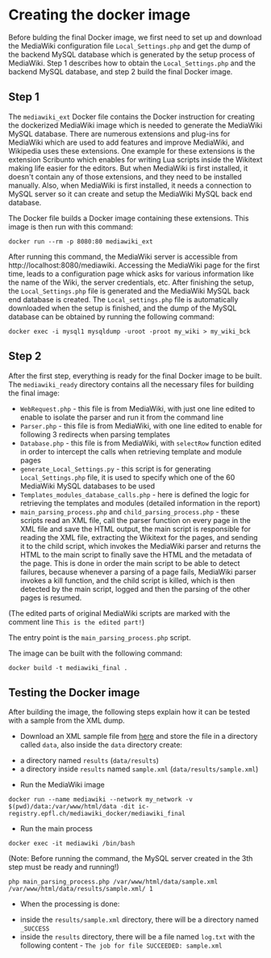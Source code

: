# Creating the docker image
Before bulding the final Docker image, we first need to set up and download the MediaWiki configuration file `Local_Settings.php` and get the dump of the backend MySQL database which is generated by the setup process of MediaWiki. Step 1 describes how to obtain the `Local_Settings.php` and the backend MySQL database, and step 2 build the final Docker image.

## Step 1
The `mediawiki_ext` Docker file contains the Docker instruction for creating the dockerized MediaWiki image which is needed to generate the MediaWiki MySQL database. There are numerous extensions and plug-ins for MediaWiki which are used to add features and improve MediaWiki, and Wikipedia uses these extensions. One example for these extensions is the extension Scribunto which enables for writing Lua scripts inside the Wikitext making life easier for the editors. But when MediaWiki is first installed, it doesn't contain any of those extensions, and they need to be installed manually. Also, when MediaWiki is first installed, it needs a connection to MySQL server so it can create and setup the MediaWiki MySQL back end database.

The Docker file builds a Docker image containing these extensions. This image is then run with this command:
```
docker run --rm -p 8080:80 mediawiki_ext
```

After running this command, the MediaWiki server is accessible from http://localhost:8080/mediawiki. Accessing the MediaWiki page for the first time, leads to a configuration page whick asks for various information like the name of the Wiki, the server credentials, etc. After finishing the setup, the `Local_Settings.php` file is generated and the MediaWiki MySQL back end database is created. The `Local_settings.php` file is automatically downloaded when the setup is finished, and the dump of the MySQL database can be obtained by running the following command:

```
docker exec -i mysql1 mysqldump -uroot -proot my_wiki > my_wiki_bck
```

## Step 2
After the first step, everything is ready for the final Docker image to be built. The `mediawiki_ready` directory contains all the necessary files for building the final image:
- `WebRequest.php` - this file is from MediaWiki, with just one line edited to enable to isolate the parser and run it from the command line
- `Parser.php` - this file is from MediaWiki, with one line edited to enable for following 3 redirects when parsing templates
- `Database.php` - this file is from MediaWiki, with `selectRow` function edited in order to intercept the calls when retrieving template and module pages
- `generate_Local_Settings.py` - this script is for generating `Local_Settings.php` file, it is used to specify which one of the 60 MediaWiki MySQL databases to be used
- `Templates_modules_database_calls.php` - here is defined the logic for retrieving the templates and modules (detailed information in the report)
- `main_parsing_process.php` and `child_parsing_process.php` - these scripts read an XML file, call the parser function on every page in the XML file and save the HTML output, the main script is responsible for reading the XML file, extracting the Wikitext for the pages, and sending it to the child script, which invokes the MediaWiki parser and returns the HTML to the main script to finally save the HTML and the metadata of the page. This is done in order the main script to be able to detect failures, because whenever a parsing of a page fails, MediaWiki parser invokes a kill function, and the child script is killed, which is then detected by the main script, logged and then the parsing of the other pages is resumed.

(The edited parts of original MediaWiki scripts are marked with the comment line `This is the edited part!`)

The entry point is the `main_parsing_process.php` script.

The image can be built with the following command:
```
docker build -t mediawiki_final .
```

## Testing the Docker image
After building the image, the following steps explain how it can be tested with a sample from the XML dump.

* Download an XML sample file from [here](https://ia601000.us.archive.org/0/items/enwiki-20190301-scripts-and-metadata_dlab/sample.xml) and store the file in a directory called `data`, also inside the `data` directory create:
- a directory named `results` (`data/results`)
- a directory inside `results` named `sample.xml` (`data/results/sample.xml`)

* Run the MediaWiki image
```
docker run --name mediawiki --network my_network -v $(pwd)/data:/var/www/html/data -dit ic-registry.epfl.ch/mediawiki_docker/mediawiki_final
```

* Run the main process
```
docker exec -it mediawiki /bin/bash
```
(Note: Before running the command, the MySQL server created in the 3th step must be ready and running!)
```
php main_parsing_process.php /var/www/html/data/sample.xml /var/www/html/data/results/sample.xml/ 1
```

* When the processing is done:
- inside the `results/sample.xml` directory, there will be a directory named `_SUCCESS`
- inside the `results` directory, there will be a file named `log.txt` with the following content - `The job for file SUCCEEDED: sample.xml`
